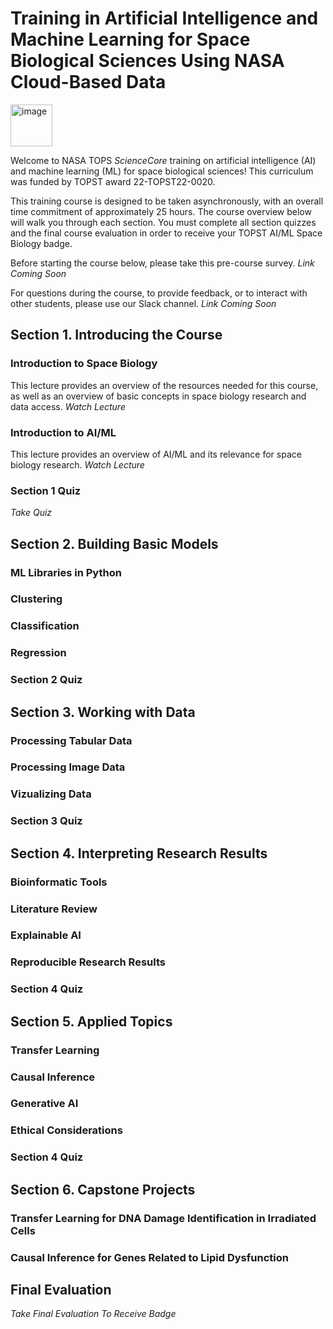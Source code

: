 # Training in Artificial Intelligence and Machine Learning for Space Biological Sciences Using NASA Cloud-Based Data
<img width="67" alt="image" src="https://github.com/nasa/AI4LS/assets/20051308/1f8e277a-34de-4c87-ad6b-2de7957868ee">

Welcome to NASA TOPS _ScienceCore_ training on artificial intelligence (AI) and machine learning (ML) for space biological sciences! This curriculum was funded by TOPST award 22-TOPST22-0020.

This training course is designed to be taken asynchronously, with an overall time commitment of approximately 25 hours. The course overview below will walk you through each section. You must complete all section quizzes and the final course evaluation in order to receive your TOPST AI/ML Space Biology badge.

Before starting the course below, please take this pre-course survey. _Link Coming Soon_

For questions during the course, to provide feedback, or to interact with other students, please use our Slack channel. _Link Coming Soon_

## Section 1. Introducing the Course
### Introduction to Space Biology
This lecture provides an overview of the resources needed for this course, as well as an overview of basic concepts in space biology research and data access. 
_Watch Lecture_

### Introduction to AI/ML
This lecture provides an overview of AI/ML and its relevance for space biology research. 
_Watch Lecture_

### Section 1 Quiz
_Take Quiz_

## Section 2. Building Basic Models
### ML Libraries in Python 

### Clustering

### Classification 

### Regression 

### Section 2 Quiz

## Section 3. Working with Data
### Processing Tabular Data

### Processing Image Data 

### Vizualizing Data 

### Section 3 Quiz

## Section 4. Interpreting Research Results
### Bioinformatic Tools

### Literature Review 

### Explainable AI 

### Reproducible Research Results

### Section 4 Quiz

## Section 5. Applied Topics
### Transfer Learning

### Causal Inference 

### Generative AI 

### Ethical Considerations

### Section 4 Quiz

## Section 6. Capstone Projects 

### Transfer Learning for DNA Damage Identification in Irradiated Cells 

### Causal Inference for Genes Related to Lipid Dysfunction

## Final Evaluation
_Take Final Evaluation To Receive Badge_



